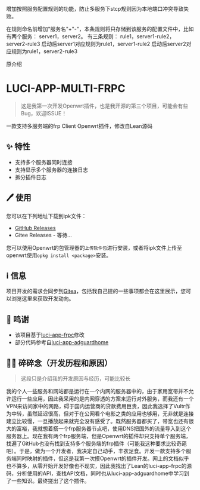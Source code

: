 
增加按照服务配置规则的功能，防止多服务下stcp规则因为本地端口冲突导致失败。

在规则命名前增加"服务名"+"-"，本条规则将只存储到该服务的配置文件中，比如
有两个服务：
server1，server2。
有三条规则：
rule1，server1-rule2，server2-rule3
启动后server1对应规则为rule1，server1-rule2
启动后server2对应规则为rule1，server2-rule3


原介绍

# LUCI-APP-MULTI-FRPC

> 这是我第一次开发Openwrt插件，也是我开源的第三个项目，可能会有些Bug，欢迎ISSUE！

一款支持多服务端的frp Client Openwrt插件，修改自Lean源码

## ✨ 特性

* 支持多个服务器同时连接
* 支持显示多个服务器的连接日志
* 拆分插件日志

## 🖊️ 使用

您可以在下列地址下载到ipk文件：

* [GitHub Releases](https://github.com/justice2001/luci-app-multi-frpc/releases)
* Gitee Releases - 等待...

您可以使用Openwrt的包管理器的`上传软件包`进行安装，或者将ipk文件上传至openwrt使用`opkg install <package>`安装。

## ℹ️ 信息

项目开发的需求会同步到[Gitea](https://git.mczhengyi.top/zhengyi/luci-app-multi-frpc/issues)，包括我自己提的一些事项都会在这里展示，您可以浏览这里来获取开发动向。

## 🎉 鸣谢

- 该项目基于[luci-app-frpc](https://github.com/coolsnowwolf/luci/tree/master/applications/luci-app-frpc)修改
- 部分代码参考自[luci-app-adguardhome](https://github.com/rufengsuixing/luci-app-adguardhome)

## 🧑‍💻 碎碎念（开发历程和原因）

> 这段只是介绍我的开发原因与经历，可能比较长

我的个人一些服务和网站都是运行在一个内网的服务器中的，由于家用宽带并不允许运行一些应用，因此我采用的是内网穿透的方案来运行对外服务，而我还有一个VPN来访问家中的网路，碍于国内运营商的贷款费用巨贵，因此我选择了Vultr作为中转，虽然延迟很高，但对于在公网看个电影之类的应用也够用，无非就是连接建立比较慢，一旦播放起来就完全没有感受了。既然服务器都买了，带宽也还有很大的富裕，我就想着搭一个frp服务器节点吧，使用DNS把国外的流量导入到这个服务器上。现在我有两个frp服务端，但是Openwrt的插件却只支持单个服务端，找遍了GitHub也没有找到支持多个服务端的frp插件（可能我这种要求比较奇葩吧）。于是，做为一个开发者，我决定自己动手，丰衣足食。开发一款支持多个服务端同时映射的插件，但这是我第一次摸Openwrt的插件开发。网上的文档似乎也不算多，从零开始开发好像也不现实，因此我找出了Lean的luci-app-frpc的源码，分析使用的API，查找API文档，同时也从luci-app-adguardhome中学习到了一些知识。最终搓出了这个插件。